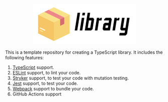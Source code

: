 <p align="center">
  <img src="https://raw.githubusercontent.com/akdasa-studios/template-lib/main/docs/logo.png" height="128px"/>
</p>

This is a template repository for creating a TypeScript library. It includes the following features:

1. [TypeScript](https://www.typescriptlang.org/) support.
2. [ESLint](https://eslint.org/) support, to lint your code.
3. [Stryker](https://stryker-mutator.io/) support, to test your code with mutation testing.
4. [Jest](https://jestjs.io/) support, to test your code.
5. [Webpack](https://webpack.js.org/) support to bundle your code.
6. GitHub Actions support